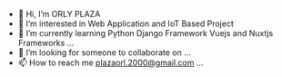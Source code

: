 - 👋 Hi, I’m ORLY PLAZA
- 👀 I’m interested in Web Application and IoT Based Project
- 🌱 I’m currently learning Python Django Framework Vuejs and Nuxtjs Frameworks ...
- 💞️ I’m looking for someone to collaborate on ...
- 📫 How to reach me plazaorl.2000@gmail.com ...

<!---
ooooorl/ooooorl is a ✨ special ✨ repository because its `README.md` (this file) appears on your GitHub profile.
You can click the Preview link to take a look at your changes.
--->
